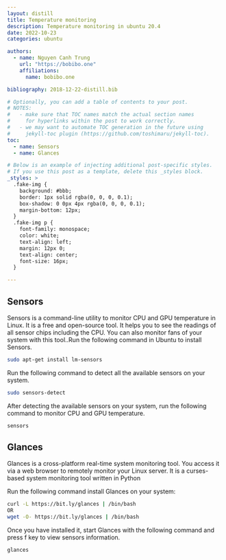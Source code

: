 ```yaml
---
layout: distill
title: Temperature monitoring
description: Temperature monitoring in ubuntu 20.4
date: 2022-10-23
categories: ubuntu

authors:
  - name: Nguyen Canh Trung
    url: "https://bobibo.one"
    affiliations:
      name: bobibo.one

bibliography: 2018-12-22-distill.bib

# Optionally, you can add a table of contents to your post.
# NOTES:
#   - make sure that TOC names match the actual section names
#     for hyperlinks within the post to work correctly.
#   - we may want to automate TOC generation in the future using
#     jekyll-toc plugin (https://github.com/toshimaru/jekyll-toc).
toc:
  - name: Sensors
  - name: Glances

# Below is an example of injecting additional post-specific styles.
# If you use this post as a template, delete this _styles block.
_styles: >
  .fake-img {
    background: #bbb;
    border: 1px solid rgba(0, 0, 0, 0.1);
    box-shadow: 0 0px 4px rgba(0, 0, 0, 0.1);
    margin-bottom: 12px;
  }
  .fake-img p {
    font-family: monospace;
    color: white;
    text-align: left;
    margin: 12px 0;
    text-align: center;
    font-size: 16px;
  }

---
```


## Sensors

Sensors is a command-line utility to monitor CPU and GPU temperature in Linux. It is a free and open-source tool. It helps you to see the readings of all sensor chips including the CPU. You can also monitor fans of your system with this tool..Run the following command in Ubuntu to install Sensors.

```bash
sudo apt-get install lm-sensors
```
Run the following command to detect all the available sensors on your system.

```bash
sudo sensors-detect
```
After detecting the available sensors on your system, run the following command to monitor CPU and GPU temperature.

```bash
sensors
```

## Glances

Glances is a cross-platform real-time system monitoring tool. You access it via a web browser to remotely monitor your Linux server. It is a curses-based system monitoring tool written in Python

Run the following command install Glances on your system:

```bash
curl -L https://bit.ly/glances | /bin/bash
OR
wget -O- https://bit.ly/glances | /bin/bash
```

Once you have installed it, start Glances with the following command and press f key to view sensors information.

```bash
glances
```